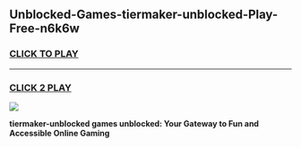 
## Unblocked-Games-tiermaker-unblocked-Play-Free-n6k6w
<h3>
<a href="https://premium76.site?title=tiermaker-unblocked&ref=18A1">CLICK TO PLAY</a></h3>
<hr>

<h3>
<a href="https://premium76.site?title=tiermaker-unblocked&ref=18A1">CLICK 2 PLAY</a>
  
</h3>

<a href="https://premium76.site?title=tiermaker-unblocked&ref=18A1"><img src="https://clearcache.store/games.png"></a>


**tiermaker-unblocked games unblocked: Your Gateway to Fun and Accessible Online Gaming**
